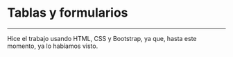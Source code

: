 # Tablas y formularios
***
Hice el trabajo usando HTML, CSS y Bootstrap, ya que, hasta este momento, ya lo habíamos visto.